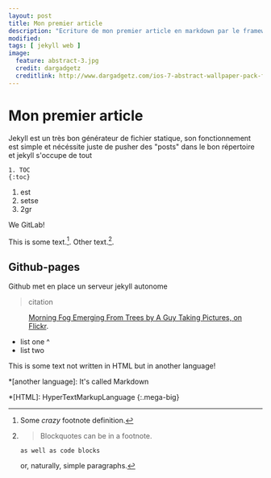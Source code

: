```yaml
---
layout: post
title: Mon premier article
description: "Ecriture de mon premier article en markdown par le framework Jekyll"
modified:
tags: [ jekyll web ]
image:
  feature: abstract-3.jpg
  credit: dargadgetz
  creditlink: http://www.dargadgetz.com/ios-7-abstract-wallpaper-pack-for-iphone-5-and-ipod-touch-retina/
---
```


# Mon premier article

Jekyll est un très bon générateur de fichier statique, son fonctionnement est simple et nécéssite juste de pusher des "posts" dans le bon répertoire et jekyll s'occupe de tout

<div id="toc"></div>

~~~
1. TOC
{:toc}
~~~

1. est
1. setse
1. 2gr

We <i class="fa fa-heart" aria-hidden="true" style="color:#c7254e"></i> GitLab!

This is some text.[^1]. Other text.[^footnote].

## Github-pages

Github met en place un serveur jekyll autonome

> citation

<figure>
	<a href="http://farm9.staticflickr.com/8426/7758832526_cc8f681e48_b.jpg"><img src="http://farm9.staticflickr.com/8426/7758832526_cc8f681e48_c.jpg" alt=""></a>
	<figcaption><a href="http://www.flickr.com/photos/80901381@N04/7758832526/" title="Morning Fog Emerging From Trees by A Guy Taking Pictures, on Flickr">Morning Fog Emerging From Trees by A Guy Taking Pictures, on Flickr</a>.</figcaption>
</figure>

* list one
^
* list two

This is some text not written in HTML but in another language!

*[another language]: It's called Markdown

*[HTML]: HyperTextMarkupLanguage
{:.mega-big}

[^1]: Some *crazy* footnote definition.
[^footnote]:
    > Blockquotes can be in a footnote.

        as well as code blocks

    or, naturally, simple paragraphs.
